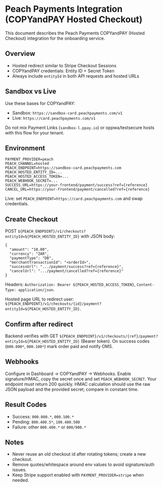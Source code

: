 # Peach Payments Integration (COPYandPAY Hosted Checkout)

This document describes the Peach Payments COPYandPAY (Hosted Checkout) integration for the onboarding service.

## Overview

- Hosted redirect similar to Stripe Checkout Sessions
- COPYandPAY credentials: Entity ID + Secret Token
- Always include `entityId` in both API requests and hosted URLs

## Sandbox vs Live

Use these bases for COPYandPAY:

- Sandbox: `https://sandbox-card.peachpayments.com/v1`
- Live: `https://card.peachpayments.com/v1`

Do not mix Payment Links (`sandbox-l.ppay.io`) or oppwa/testsecure hosts with this flow for your tenant.

## Environment

```
PAYMENT_PROVIDER=peach
PEACH_CHANNEL=hosted
PEACH_ENDPOINT=https://sandbox-card.peachpayments.com
PEACH_HOSTED_ENTITY_ID=...
PEACH_HOSTED_ACCESS_TOKEN=...
PEACH_WEBHOOK_SECRET=...
SUCCESS_URL=https://your-frontend/payment/success?ref={reference}
CANCEL_URL=https://your-frontend/payment/cancelled?ref={reference}
```

Live: set `PEACH_ENDPOINT=https://card.peachpayments.com` and swap credentials.

## Create Checkout

POST `${PEACH_ENDPOINT}/v1/checkouts?entityId=${PEACH_HOSTED_ENTITY_ID}` with JSON body:
```
{
  "amount": "10.00",
  "currency": "ZAR",
  "paymentType": "DB",
  "merchantTransactionId": "<orderId>",
  "successUrl": ".../payment/success?ref={reference}",
  "cancelUrl": ".../payment/cancelled?ref={reference}"
}
```
Headers: `Authorization: Bearer ${PEACH_HOSTED_ACCESS_TOKEN}`, `Content-Type: application/json`.

Hosted page URL to redirect user: `${PEACH_ENDPOINT}/v1/checkouts/{id}/payment?entityId=${PEACH_HOSTED_ENTITY_ID}`.

## Confirm after redirect

Backend verifies with GET `${PEACH_ENDPOINT}/v1/checkouts/{ref}/payment?entityId=${PEACH_HOSTED_ENTITY_ID}` (Bearer token). On success codes (`000.000*`, `000.100*`) mark order paid and notify OMS.

## Webhooks

Configure in Dashboard → COPYandPAY → Webhooks. Enable signature/HMAC, copy the secret once and set `PEACH_WEBHOOK_SECRET`. Your endpoint must return 200 quickly. HMAC calculation should use the raw JSON payload and the provided secret; compare in constant time.

## Result Codes

- Success: `000.000.*`, `000.100.*`
- Pending: `800.400.5*`, `100.400.500`
- Failure: other `000.400.*` or `800/900.*`

## Notes

- Never reuse an old checkout id after rotating tokens; create a new checkout.
- Remove quotes/whitespace around env values to avoid signature/auth issues.
- Keep Stripe support enabled with `PAYMENT_PROVIDER=stripe` when needed.
